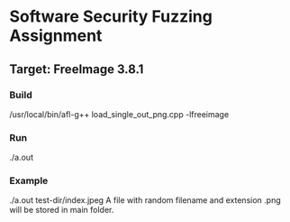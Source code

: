 # Software Security Fuzzing Assignment
## Target: FreeImage 3.8.1

### Build
/usr/local/bin/afl-g++ load_single_out_png.cpp -lfreeimage
### Run
./a.out <file>
### Example
./a.out test-dir/index.jpeg
A file with random filename and extension .png will be stored in main folder.
